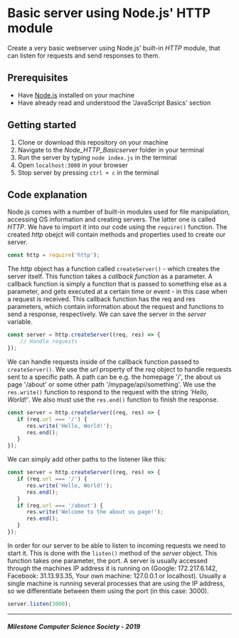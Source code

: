 # Basic server using Node.js' HTTP module
Create a very basic webserver using Node.js' built-in *HTTP* module, that can listen for requests and send responses to them.

## Prerequisites
- Have [Node.js](https://nodejs.org/en/) installed on your machine
- Have already read and understood the 'JavaScript Basics' section

## Getting started
1. Clone or download this repository on your machine
2. Navigate to the *Node_HTTP_Basicserver* folder in your terminal
3. Run the server by typing `node index.js` in the terminal
4. Open `localhost:3000` in your browser
5. Stop server by pressing `ctrl + c` in the terminal

## Code explanation
Node.js comes with a number of built-in modules used for file manipulation, accessing OS information and creating servers. The latter one is called *HTTP*. We have to import it into our code using the `require()` function. The created *http* obejct will contain methods and properties used to create our server.
```js
const http = require('http');
```
The *http* object has a function called `createServer()` - which creates the server itself. This function takes a *callback function* as a parameter. A callback function is simply a function that is passed to something else as a parameter, and gets executed at a certain time or event - in this case when a request is received. This callback function has the req and res parameters, which contain information about the request and functions to send a response, respectively. We can save the server in the *server* variable.
```js
const server = http.createServer((req, res) => {
    // Handle requests
});
```
We can handle requests inside of the callback function passed to `createServer()`. We use the *url* property of the *req* object to handle requests sent to a specific path. A path can be e.g. the homepage '/', the about us page '/about' or some other path '/mypage/api/something'. We use the `res.write()` function to respond to the request with the string *'Hello, World!'*. We also must use the `res.end()` function to finish the response.
```js
const server = http.createServer((req, res) => {
   if (req.url === '/') {
      res.write('Hello, World!');
      res.end();
   }
});
```
We can simply add other paths to the listener like this:
```js
const server = http.createServer((req, res) => {
   if (req.url === '/') {
      res.write('Hello, World!');
      res.end();
   }
   if (req.url === '/about') {
      res.write('Welcome to the about us page!');
      res.end();
   }
});
```
In order for our server to be able to listen to incoming requests we need to start it. This is done with the `listen()` method of the *server* object. This function takes one parameter, the port. A server is usually accessed through the machines IP address it is running on (Google: 172.217.6.142, Facebook: 31.13.93.35, Your own machine: 127.0.0.1 or localhost). Usually a single machine is running several processes that are using the IP address, so we differentiate between them using the port (in this case: 3000).
```js
server.listen(3000);
```
---
##### Milestone Computer Science Society - 2019
